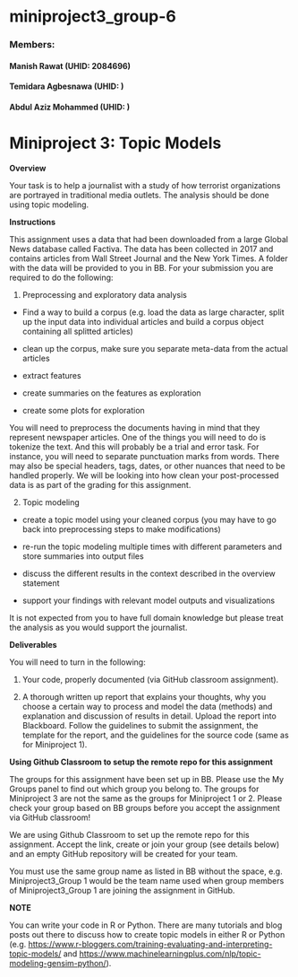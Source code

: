 # miniproject3_group-6

### Members: 

#### Manish Rawat (UHID: 2084696)
#### Temidara Agbesnawa (UHID: )
#### Abdul Aziz Mohammed (UHID: )


# Miniproject 3: Topic Models

**Overview**

Your task is to help a journalist with a study of how terrorist organizations are portrayed in traditional media outlets. The analysis should be done using topic modeling.

**Instructions**

This assignment uses a data that had been downloaded from a large Global News database called Factiva. The data has been collected in 2017 and contains articles from Wall Street Journal and the New York Times. A folder with the data will be provided to you in BB. For your submission you are required to do the following:

1. Preprocessing and exploratory data analysis

* Find a way to build a corpus (e.g. load the data as large character, split up the input data into individual articles and build a corpus object containing all splitted articles)

* clean up the corpus, make sure you separate meta-data from the actual articles

* extract features

* create summaries on the features as exploration

* create some plots for exploration

You will need to preprocess the documents having in mind that they represent newspaper articles. One of the things you will need to do is tokenize the text. And this will probably be a trial and error task. For instance, you will need to separate punctuation marks from words. There may also be special headers, tags, dates, or other nuances that need to be handled properly. We will be looking into how clean your post-processed data is as part of the grading for this assignment.

2. Topic modeling

* create a topic model using your cleaned corpus (you may have to go back into preprocessing steps to make modifications)

* re-run the topic modeling multiple times with different parameters and store summaries into output files

* discuss the different results in the context described in the overview statement

* support your findings with relevant model outputs and visualizations

It is not expected from you to have full domain knowledge but please treat the analysis as you would support the journalist.

**Deliverables**

You will need to turn in the following:

1. Your code, properly documented (via GitHub classroom assignment).

2. A thorough written up report that explains your thoughts, why you choose a certain way to process and model the data (methods) and explanation and discussion of results in detail. Upload the report into Blackboard. Follow the guidelines to submit the assignment, the template for the report, and the guidelines for the source code (same as for Miniproject 1).

**Using Github Classroom to setup the remote repo for this assignment**

The groups for this assignment have been set up in BB. Please use the My Groups panel to find out which group you belong to. The groups for Miniproject 3 are not the same as the groups for Miniproject 1 or 2. Please check your group based on BB groups before you accept the assignment via GitHub classroom!

We are using Github Classroom to set up the remote repo for this assignment. Accept the link, create or join your group (see details below) and an empty GitHub repository will be created for your team.

You must use the same group name as listed in BB without the space, e.g. Miniproject3_Group 1 would be the team name used when group members of Miniproject3_Group 1 are joining the assignment in GitHub.


**NOTE**

You can write your code in R or Python. There are many tutorials and blog posts out there to discuss how to create topic models in either R or Python (e.g. https://www.r-bloggers.com/training-evaluating-and-interpreting-topic-models/ and https://www.machinelearningplus.com/nlp/topic-modeling-gensim-python/).
